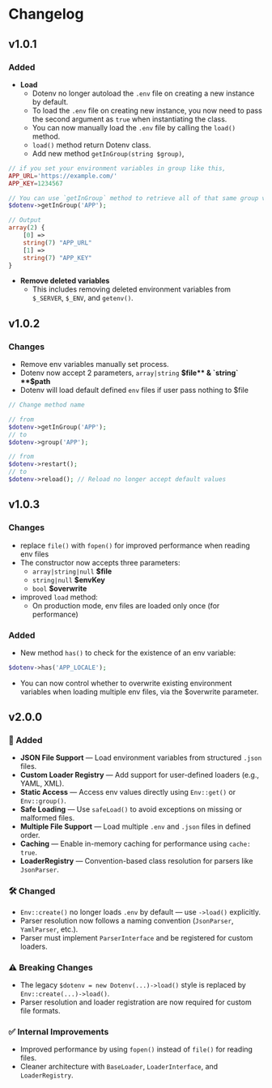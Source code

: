 # Changelog

## v1.0.1

### Added

- **Load**
  - Dotenv no longer autoload the `.env` file on creating a new instance by default.
  - To load the `.env` file on creating new instance, you now need to pass the second argument as `true` when instantiating the class.
  - You can now manually load the `.env` file by calling the `load()` method.
  - `load()` method return Dotenv class.
  - Add new method `getInGroup(string $group)`,
```php
// if you set your environment variables in group like this,
APP_URL='https://example.com/'
APP_KEY=1234567

// You can use `getInGroup` method to retrieve all of that same group variables,
$dotenv->getInGroup('APP');

// Output
array(2) {
    [0] =>
    string(7) "APP_URL"
    [1] =>
    string(7) "APP_KEY"
}
```

- **Remove deleted variables**
  - This includes removing deleted environment variables from `$_SERVER`, `$_ENV`, and `getenv()`.

## v1.0.2

### Changes
- Remove env variables manually set process.
- Dotenv now accept 2 parameters, `array|string` **$file** & `string` **$path**
- Dotenv will load default defined `env` files if user pass nothing to $file
```php
// Change method name

// from
$dotenv->getInGroup('APP');
// to
$dotenv->group('APP');

// from
$dotenv->restart();
// to
$dotenv->reload(); // Reload no longer accept default values
```

## v1.0.3

### Changes
- replace `file()` with `fopen()` for improved performance when reading env files
- The constructor now accepts three parameters:
  - `array|string|null` **$file**
  - `string|null` **$envKey**
  - `bool` **$overwrite**
- improved `load` method:
  - On production mode, env files are loaded only once (for performance)

### Added
- New method `has()` to check for the existence of an env variable:
```php
$dotenv->has('APP_LOCALE');
```
- You can now control whether to overwrite existing environment variables when loading multiple env files, via the $overwrite parameter.

## v2.0.0

### 🚀 Added
- **JSON File Support** — Load environment variables from structured `.json` files.
- **Custom Loader Registry** — Add support for user-defined loaders (e.g., YAML, XML).
- **Static Access** — Access env values directly using `Env::get()` or `Env::group()`.
- **Safe Loading** — Use `safeLoad()` to avoid exceptions on missing or malformed files.
- **Multiple File Support** — Load multiple `.env` and `.json` files in defined order.
- **Caching** — Enable in-memory caching for performance using `cache: true`.
- **LoaderRegistry** — Convention-based class resolution for parsers like `JsonParser`.

### 🛠️ Changed
- `Env::create()` no longer loads `.env` by default — use `->load()` explicitly.
- Parser resolution now follows a naming convention (`JsonParser`, `YamlParser`, etc.).
- Parser must implement `ParserInterface` and be registered for custom loaders.

### ⚠️ Breaking Changes
- The legacy `$dotenv = new Dotenv(...)->load()` style is replaced by `Env::create(...)->load()`.
- Parser resolution and loader registration are now required for custom file formats.

### ✅ Internal Improvements
- Improved performance by using `fopen()` instead of `file()` for reading files.
- Cleaner architecture with `BaseLoader`, `LoaderInterface`, and `LoaderRegistry`.
